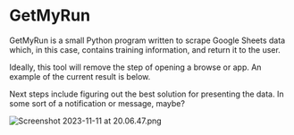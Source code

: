 # GetMyRun
GetMyRun is a small Python program written to scrape Google Sheets data which, in this case, contains training information, and return it to the user.

Ideally, this tool will remove the step of opening a browse or app. An example of the current result is below.

Next steps include figuring out the best solution for presenting the data. In some sort of a notification or message, maybe?

![Screenshot 2023-11-11 at 20.06.47.png](..%2F..%2F..%2F..%2Fvar%2Ffolders%2Frh%2Ff3gnv2_s3gv83_sld7vmr6d40000gn%2FT%2FTemporaryItems%2FNSIRD_screencaptureui_YSRCE1%2FScreenshot%202023-11-11%20at%2020.06.47.png)